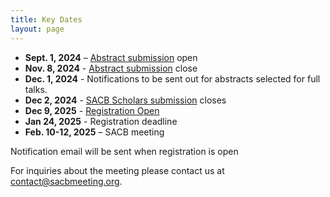 ```yaml
---
title: Key Dates
layout: page
---
```


- **Sept. 1, 2024** – [Abstract submission](https://forms.gle/UXhGmTXK7HDtKi9p9) open
- **Nov. 8, 2024** - [Abstract submission](https://forms.gle/UXhGmTXK7HDtKi9p9) close
- **Dec. 1, 2024** - Notifications to be sent out for abstracts selected for full talks.
- **Dec 2, 2024** - [SACB Scholars submission](https://forms.gle/MjJjLuBP6D2ZhBHG8) closes
- **Dec 9, 2025** - [Registration Open](https://cvent.me/747BO2)
- **Jan 24, 2025** - Registration deadline
- **Feb. 10-12, 2025** – SACB meeting

Notification email will be sent when registration is open


For inquiries about the meeting please contact us at [contact@sacbmeeting.org](mailto:contact@sacbmeeting.org).
